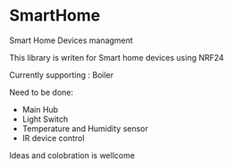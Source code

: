 # SmartHome
Smart Home Devices managment 

This library is writen for Smart home devices using NRF24

Currently supporting :
Boiler

Need to be done:
* Main Hub
* Light Switch
* Temperature and Humidity sensor
* IR device control

Ideas and colobration is wellcome


